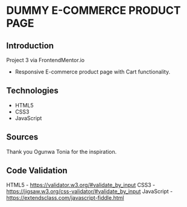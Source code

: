 # DUMMY E-COMMERCE PRODUCT PAGE

## Introduction
Project 3
via FrontendMentor.io
- Responsive E-commerce product page with Cart functionality.

## Technologies
- HTML5
- CSS3
- JavaScript

## Sources
Thank you Ogunwa Tonia for the inspiration.

## Code Validation
HTML5 - https://validator.w3.org/#validate_by_input
CSS3 - https://jigsaw.w3.org/css-validator/#validate_by_input
JavaScript - https://extendsclass.com/javascript-fiddle.html
